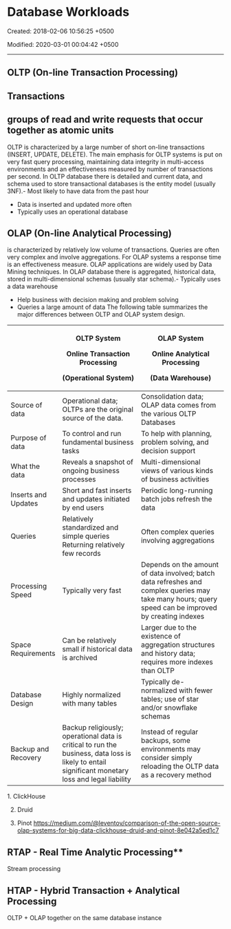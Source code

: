 # Database Workloads

Created: 2018-02-06 10:56:25 +0500

Modified: 2020-03-01 00:04:42 +0500

---

## OLTP (On-line Transaction Processing)

## Transactions

## groups of read and write requests that occur together as atomic units

OLTP is characterized by a large number of short on-line transactions (INSERT, UPDATE, DELETE). The main emphasis for OLTP systems is put on very fast query processing, maintaining data integrity in multi-access environments and an effectiveness measured by number of transactions per second. In OLTP database there is detailed and current data, and schema used to store transactional databases is the entity model (usually 3NF).-   Most likely to have data from the past hour

- Data is inserted and updated more often
- Typically uses an operational database

## OLAP (On-line Analytical Processing)

is characterized by relatively low volume of transactions. Queries are often very complex and involve aggregations. For OLAP systems a response time is an effectiveness measure. OLAP applications are widely used by Data Mining techniques. In OLAP database there is aggregated, historical data, stored in multi-dimensional schemas (usually star schema).-   Typically uses a data warehouse

- Help business with decision making and problem solving
- Queries a large amount of data
The following table summarizes the major differences between OLTP and OLAP system design.

<table>
<colgroup>
<col style="width: 14%" />
<col style="width: 40%" />
<col style="width: 44%" />
</colgroup>
<thead>
<tr class="header">
<th></th>
<th><p><strong>OLTP System</strong></p>
<p><strong>Online Transaction Processing</strong></p>
<p><strong>(Operational System)</strong></p></th>
<th><p><strong>OLAP System</strong></p>
<p><strong>Online Analytical Processing</strong></p>
<p><strong>(Data Warehouse)</strong></p></th>
</tr>
</thead>
<tbody>
<tr>
<td>Source of data</td>
<td>Operational data; OLTPs are the original source of the data.</td>
<td>Consolidation data; OLAP data comes from the various OLTP Databases</td>
</tr>
<tr>
<td>Purpose of data</td>
<td>To control and run fundamental business tasks</td>
<td>To help with planning, problem solving, and decision support</td>
</tr>
<tr>
<td>What the data</td>
<td>Reveals a snapshot of ongoing business processes</td>
<td>Multi-dimensional views of various kinds of business activities</td>
</tr>
<tr>
<td>Inserts and Updates</td>
<td>Short and fast inserts and updates initiated by end users</td>
<td>Periodic long-running batch jobs refresh the data</td>
</tr>
<tr>
<td>Queries</td>
<td>Relatively standardized and simple queries Returning relatively few records</td>
<td>Often complex queries involving aggregations</td>
</tr>
<tr>
<td>Processing Speed</td>
<td>Typically very fast</td>
<td>Depends on the amount of data involved; batch data refreshes and complex queries may take many hours; query speed can be improved by creating indexes</td>
</tr>
<tr>
<td>Space Requirements</td>
<td>Can be relatively small if historical data is archived</td>
<td>Larger due to the existence of aggregation structures and history data; requires more indexes than OLTP</td>
</tr>
<tr>
<td>Database Design</td>
<td>Highly normalized with many tables</td>
<td>Typically de-normalized with fewer tables; use of star and/or snowflake schemas</td>
</tr>
<tr>
<td>Backup and Recovery</td>
<td>Backup religiously; operational data is critical to run the business, data loss is likely to entail significant monetary loss and legal liability</td>
<td>Instead of regular backups, some environments may consider simply reloading the OLTP data as a recovery method</td>
</tr>
</tbody>
</table>
1.  ClickHouse

2. Druid

3. Pinot
<https://medium.com/@leventov/comparison-of-the-open-source-olap-systems-for-big-data-clickhouse-druid-and-pinot-8e042a5ed1c7>

## RTAP - Real Time Analytic Processing**

Stream processing

## HTAP - Hybrid Transaction + Analytical Processing

OLTP + OLAP together on the same database instance
